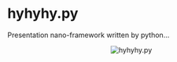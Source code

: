 hyhyhy.py
=========

Presentation nano-framework written by python...

<p align="center">
 	<img src="https://raw.githubusercontent.com/MaciejCzyzewski/hyhyhy.py/master/screenshot.png" alt="hyhyhy.py"/>
</p>